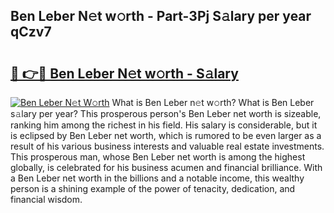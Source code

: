 ## Ben Leber N𝚎t w𝚘rth - Part-3Pj S𝚊lary per year qCzv7

# <h2><a href="http://gc0rad.nevu.top/?p=Ben+Leber">🔗 👉🔴 Ben Leber N𝚎t w𝚘rth - S𝚊lary</a></h2>

[![Ben Leber N𝚎t W𝚘rth](https://i.imgur.com/Oavwk0R.jpeg)](http://gc0rad.nevu.top/?p=Ben+Leber)
What is Ben Leber n𝚎t w𝚘rth? What is Ben Leber s𝚊lary per year?
This prosperous person's Ben Leber net worth is sizeable, ranking him among the richest in his field. His salary is considerable, but it is eclipsed by Ben Leber net worth, which is rumored to be even larger as a result of his various business interests and valuable real estate investments. This prosperous man, whose Ben Leber net worth is among the highest globally, is celebrated for his business acumen and financial brilliance. With a Ben Leber net worth in the billions and a notable income, this wealthy person is a shining example of the power of tenacity, dedication, and financial wisdom.

